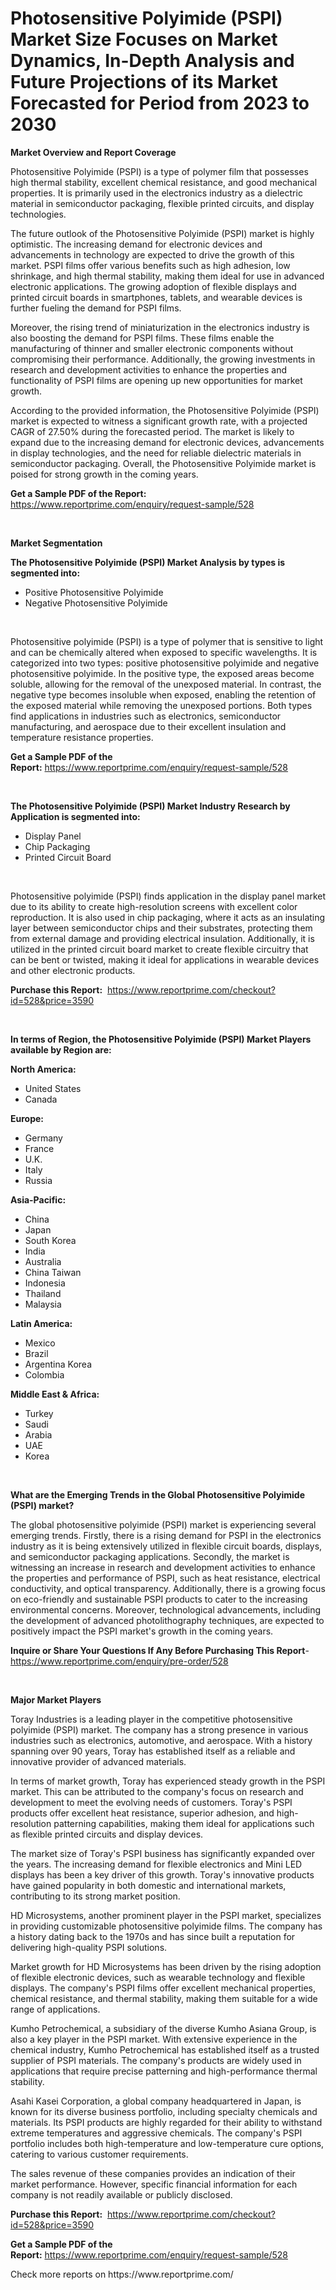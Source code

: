 <p><h1>Photosensitive Polyimide (PSPI) Market Size Focuses on Market Dynamics, In-Depth Analysis and Future Projections of its Market Forecasted for Period from 2023 to 2030</h1></p><p><strong>Market Overview and Report Coverage</strong></p>
<p><p>Photosensitive Polyimide (PSPI) is a type of polymer film that possesses high thermal stability, excellent chemical resistance, and good mechanical properties. It is primarily used in the electronics industry as a dielectric material in semiconductor packaging, flexible printed circuits, and display technologies.</p><p>The future outlook of the Photosensitive Polyimide (PSPI) market is highly optimistic. The increasing demand for electronic devices and advancements in technology are expected to drive the growth of this market. PSPI films offer various benefits such as high adhesion, low shrinkage, and high thermal stability, making them ideal for use in advanced electronic applications. The growing adoption of flexible displays and printed circuit boards in smartphones, tablets, and wearable devices is further fueling the demand for PSPI films.</p><p>Moreover, the rising trend of miniaturization in the electronics industry is also boosting the demand for PSPI films. These films enable the manufacturing of thinner and smaller electronic components without compromising their performance. Additionally, the growing investments in research and development activities to enhance the properties and functionality of PSPI films are opening up new opportunities for market growth.</p><p>According to the provided information, the Photosensitive Polyimide (PSPI) market is expected to witness a significant growth rate, with a projected CAGR of 27.50% during the forecasted period. The market is likely to expand due to the increasing demand for electronic devices, advancements in display technologies, and the need for reliable dielectric materials in semiconductor packaging. Overall, the Photosensitive Polyimide market is poised for strong growth in the coming years.</p></p>
<p><strong>Get a Sample PDF of the Report:</strong> <a href="https://www.reportprime.com/enquiry/request-sample/528">https://www.reportprime.com/enquiry/request-sample/528</a></p>
<p>&nbsp;</p>
<p><strong>Market Segmentation</strong></p>
<p><strong>The Photosensitive Polyimide (PSPI) Market Analysis by types is segmented into:</strong></p>
<p><ul><li>Positive Photosensitive Polyimide</li><li>Negative Photosensitive Polyimide</li></ul></p>
<p>&nbsp;</p>
<p><p>Photosensitive polyimide (PSPI) is a type of polymer that is sensitive to light and can be chemically altered when exposed to specific wavelengths. It is categorized into two types: positive photosensitive polyimide and negative photosensitive polyimide. In the positive type, the exposed areas become soluble, allowing for the removal of the unexposed material. In contrast, the negative type becomes insoluble when exposed, enabling the retention of the exposed material while removing the unexposed portions. Both types find applications in industries such as electronics, semiconductor manufacturing, and aerospace due to their excellent insulation and temperature resistance properties.</p></p>
<p><strong>Get a Sample PDF of the Report:</strong>&nbsp;<a href="https://www.reportprime.com/enquiry/request-sample/528">https://www.reportprime.com/enquiry/request-sample/528</a></p>
<p>&nbsp;</p>
<p><strong>The Photosensitive Polyimide (PSPI) Market Industry Research by Application is segmented into:</strong></p>
<p><ul><li>Display Panel</li><li>Chip Packaging</li><li>Printed Circuit Board</li></ul></p>
<p>&nbsp;</p>
<p><p>Photosensitive polyimide (PSPI) finds application in the display panel market due to its ability to create high-resolution screens with excellent color reproduction. It is also used in chip packaging, where it acts as an insulating layer between semiconductor chips and their substrates, protecting them from external damage and providing electrical insulation. Additionally, it is utilized in the printed circuit board market to create flexible circuitry that can be bent or twisted, making it ideal for applications in wearable devices and other electronic products.</p></p>
<p><strong>Purchase this Report:</strong>&nbsp; <a href="https://www.reportprime.com/checkout?id=528&price=3590">https://www.reportprime.com/checkout?id=528&price=3590</a></p>
<p>&nbsp;</p>
<p><strong>In terms of Region, the Photosensitive Polyimide (PSPI) Market Players available by Region are:</strong></p>
<p>
    <p> <strong> North America: </strong>
        <ul>
            <li>United States</li>
            <li>Canada</li>
        </ul>
        </p> 
    <p> <strong> Europe: </strong>
        <ul>
            <li>Germany</li>
            <li>France</li>
            <li>U.K.</li>
            <li>Italy</li>
            <li>Russia</li>
        </ul>
        </p> 
    <p> <strong> Asia-Pacific: </strong>
        <ul>
            <li>China</li>
            <li>Japan</li>
            <li>South Korea</li>
            <li>India</li>
            <li>Australia</li>
            <li>China Taiwan</li>
            <li>Indonesia</li>
            <li>Thailand</li>
            <li>Malaysia</li>
        </ul>
        </p> 
    <p> <strong> Latin America: </strong>
        <ul>
            <li>Mexico</li>
            <li>Brazil</li>
            <li>Argentina Korea</li>
            <li>Colombia</li>
        </ul>
        </p> 
    <p> <strong> Middle East & Africa: </strong>
        <ul>
            <li>Turkey</li>
            <li>Saudi</li>
            <li>Arabia</li>
            <li>UAE</li>
            <li>Korea</li>
        </ul>
    </p>
    </p>
<p>&nbsp;</p>
<p><strong>What are the Emerging Trends in the Global Photosensitive Polyimide (PSPI) market?</strong></p>
<p><p>The global photosensitive polyimide (PSPI) market is experiencing several emerging trends. Firstly, there is a rising demand for PSPI in the electronics industry as it is being extensively utilized in flexible circuit boards, displays, and semiconductor packaging applications. Secondly, the market is witnessing an increase in research and development activities to enhance the properties and performance of PSPI, such as heat resistance, electrical conductivity, and optical transparency. Additionally, there is a growing focus on eco-friendly and sustainable PSPI products to cater to the increasing environmental concerns. Moreover, technological advancements, including the development of advanced photolithography techniques, are expected to positively impact the PSPI market's growth in the coming years.</p></p>
<p><strong>Inquire or Share Your Questions If Any Before Purchasing This Report</strong>- <a href="https://www.reportprime.com/enquiry/pre-order/528">https://www.reportprime.com/enquiry/pre-order/528</a></p>
<p>&nbsp;</p>
<p><strong>Major Market Players</strong></p>
<p><p>Toray Industries is a leading player in the competitive photosensitive polyimide (PSPI) market. The company has a strong presence in various industries such as electronics, automotive, and aerospace. With a history spanning over 90 years, Toray has established itself as a reliable and innovative provider of advanced materials.</p><p>In terms of market growth, Toray has experienced steady growth in the PSPI market. This can be attributed to the company's focus on research and development to meet the evolving needs of customers. Toray's PSPI products offer excellent heat resistance, superior adhesion, and high-resolution patterning capabilities, making them ideal for applications such as flexible printed circuits and display devices.</p><p>The market size of Toray's PSPI business has significantly expanded over the years. The increasing demand for flexible electronics and Mini LED displays has been a key driver of this growth. Toray's innovative products have gained popularity in both domestic and international markets, contributing to its strong market position.</p><p>HD Microsystems, another prominent player in the PSPI market, specializes in providing customizable photosensitive polyimide films. The company has a history dating back to the 1970s and has since built a reputation for delivering high-quality PSPI solutions.</p><p>Market growth for HD Microsystems has been driven by the rising adoption of flexible electronic devices, such as wearable technology and flexible displays. The company's PSPI films offer excellent mechanical properties, chemical resistance, and thermal stability, making them suitable for a wide range of applications.</p><p>Kumho Petrochemical, a subsidiary of the diverse Kumho Asiana Group, is also a key player in the PSPI market. With extensive experience in the chemical industry, Kumho Petrochemical has established itself as a trusted supplier of PSPI materials. The company's products are widely used in applications that require precise patterning and high-performance thermal stability.</p><p>Asahi Kasei Corporation, a global company headquartered in Japan, is known for its diverse business portfolio, including specialty chemicals and materials. Its PSPI products are highly regarded for their ability to withstand extreme temperatures and aggressive chemicals. The company's PSPI portfolio includes both high-temperature and low-temperature cure options, catering to various customer requirements.</p><p>The sales revenue of these companies provides an indication of their market performance. However, specific financial information for each company is not readily available or publicly disclosed.</p></p>
<p><strong>Purchase this Report:</strong>&nbsp;&nbsp;<a href="https://www.reportprime.com/checkout?id=528&price=3590">https://www.reportprime.com/checkout?id=528&price=3590</a></p>
<p></p>
<p><strong>Get a Sample PDF of the Report:</strong>&nbsp;<a href="https://www.reportprime.com/enquiry/request-sample/528">https://www.reportprime.com/enquiry/request-sample/528</a></p>
<p>Check more reports on https://www.reportprime.com/</p>